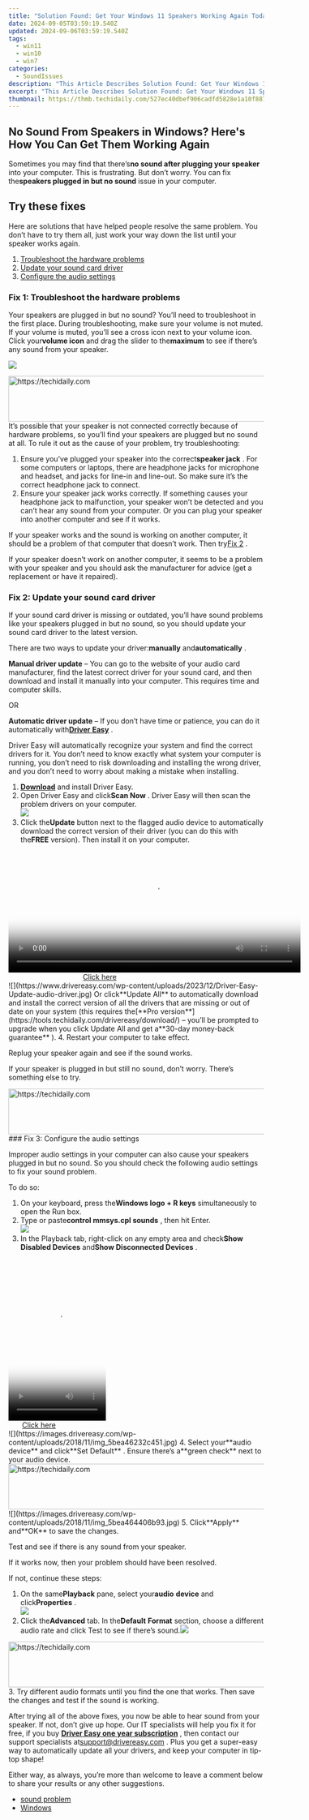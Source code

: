 ```yaml
---
title: "Solution Found: Get Your Windows 11 Speakers Working Again Today!"
date: 2024-09-05T03:59:19.540Z
updated: 2024-09-06T03:59:19.540Z
tags:
  - win11
  - win10
  - win7
categories:
  - SoundIssues
description: "This Article Describes Solution Found: Get Your Windows 11 Speakers Working Again Today!"
excerpt: "This Article Describes Solution Found: Get Your Windows 11 Speakers Working Again Today!"
thumbnail: https://thmb.techidaily.com/527ec40dbef906cadfd5828e1a10f887ec75fd463af4e51940397e62459c5f66.jpg
---
```


## No Sound From Speakers in Windows? Here's How You Can Get Them Working Again

Sometimes you may find that there’s**no sound after plugging your speaker** into your computer. This is frustrating. But don’t worry. You can fix the**speakers plugged in but no sound** issue in your computer.

## Try these fixes

 Here are solutions that have helped people resolve the same problem. You don’t have to try them all, just work your way down the list until your speaker works again.

1. [Troubleshoot the hardware problems](https://tools.techidaily.com/drivereasy/download/)
2. [Update your sound card driver](https://tools.techidaily.com/drivereasy/download/)
3. [Configure the audio settings](https://tools.techidaily.com/drivereasy/download/)

### Fix 1: Troubleshoot the hardware problems

 Your speakers are plugged in but no sound? You’ll need to troubleshoot in the first place. During troubleshooting, make sure your volume is not muted. If your volume is muted, you’ll see a cross icon next to your volume icon. Click your**volume icon** and drag the slider to the**maximum** to see if there’s any sound from your speaker.

![](https://images.drivereasy.com/wp-content/uploads/2018/11/img_5bea46da145f7.jpg)

<!-- affiliate ads begin -->
<a href="https://appsumo.8odi.net/c/5597632/2128844/7443" target="_top" id="2128844">
  <img src="//a.impactradius-go.com/display-ad/7443-2128844" border="0" alt="https://techidaily.com" width="728" height="90"/>
</a>
<img height="0" width="0" src="https://appsumo.8odi.net/i/5597632/2128844/7443" style="position:absolute;visibility:hidden;" border="0" />
<!-- affiliate ads end -->
 It’s possible that your speaker is not connected correctly because of hardware problems, so you’ll find your speakers are plugged but no sound at all. To rule it out as the cause of your problem, try troubleshooting:

1. Ensure you’ve plugged your speaker into the correct**speaker jack** . For some computers or laptops, there are headphone jacks for microphone and headset, and jacks for line-in and line-out. So make sure it’s the correct headphone jack to connect.
2. Ensure your speaker jack works correctly. If something causes your headphone jack to malfunction, your speaker won’t be detected and you can’t hear any sound from your computer. Or you can plug your speaker into another computer and see if it works.

 If your speaker works and the sound is working on another computer, it should be a problem of that computer that doesn’t work. Then try[Fix 2](https://tools.techidaily.com/drivereasy/download/) .

 If your speaker doesn’t work on another computer, it seems to be a problem with your speaker and you should ask the manufacturer for advice (get a replacement or have it repaired).

### Fix 2: Update your sound card driver

 If your sound card driver is missing or outdated, you’ll have sound problems like your speakers plugged in but no sound, so you should update your sound card driver to the latest version.

 There are two ways to update your driver:**manually** and**automatically** .

**Manual driver update** – You can go to the website of your audio card manufacturer, find the latest correct driver for your sound card, and then download and install it manually into your computer. This requires time and computer skills.

OR

**Automatic driver update** – If you don’t have time or patience, you can do it automatically with[**Driver** **Easy**](https://tools.techidaily.com/drivereasy/download/) .

 Driver Easy will automatically recognize your system and find the correct drivers for it. You don’t need to know exactly what system your computer is running, you don’t need to risk downloading and installing the wrong driver, and you don’t need to worry about making a mistake when installing.

1. [**Download**](https://tools.techidaily.com/drivereasy/download/) and install Driver Easy.
2. Open Driver Easy and click**Scan Now** . Driver Easy will then scan the problem drivers on your computer.  
![](https://www.drivereasy.com/wp-content/uploads/2017/03/Driver-Easy-Scan-Needed.jpg)
3. Click the**Update** button next to the flagged audio device to automatically download the correct version of their driver (you can do this with the**FREE** version). Then install it on your computer.  
<!-- affiliate ads begin -->
<span id="1993645">
					<video width="576" height="240" style="cursor:pointer"
           poster="//a.impactradius-go.com/display-clicktoplayimage/1993645.png"
           onclick="if(!this.playClicked){this.play();this.setAttribute('controls',true);this.playClicked=true;}">
	   <source src="//a.impactradius-go.com/display-ad/22993-1993645">
	   <img src="//a.impactradius-go.com/display-clicktoplayimage/1993645.png" style="border: none; height: 100%; width: 100%; object-fit: contain">
	</video>
	<div style="width:360px;text-align:center"><a href="javascript:window.open(decodeURIComponent('https%3A%2F%2Fhomestyler.sjv.io%2Fc%2F5597632%2F1993645%2F22993'), '_blank');void(0);">Click here</a></div>
</span>
<img height="0" width="0" src="https://imp.pxf.io/i/5597632/1993645/22993" style="position:absolute;visibility:hidden;" border="0" />
<!-- affiliate ads end -->
![](https://www.drivereasy.com/wp-content/uploads/2023/12/Driver-Easy-Update-audio-driver.jpg)  
 Or click**Update All** to automatically download and install the correct version of all the drivers that are missing or out of date on your system (this requires the[**Pro version**](https://tools.techidaily.com/drivereasy/download/) – you’ll be prompted to upgrade when you click Update All and get a**30-day money-back guarantee** ).
4. Restart your computer to take effect.

Replug your speaker again and see if the sound works.

 If your speaker is plugged in but still no sound, don’t worry. There’s something else to try.

<!-- affiliate ads begin -->
<a href="https://appsumo.8odi.net/c/5597632/2068408/7443" target="_top" id="2068408">
  <img src="//a.impactradius-go.com/display-ad/7443-2068408" border="0" alt="https://techidaily.com" width="728" height="90"/>
</a>
<img height="0" width="0" src="https://appsumo.8odi.net/i/5597632/2068408/7443" style="position:absolute;visibility:hidden;" border="0" />
<!-- affiliate ads end -->
### Fix 3: Configure the audio settings

 Improper audio settings in your computer can also cause your speakers plugged in but no sound. So you should check the following audio settings to fix your sound problem.

To do so:

1. On your keyboard, press the**Windows logo + R keys** simultaneously to open the Run box.
2. Type or paste**control mmsys.cpl sounds** , then hit Enter.  
![](https://www.drivereasy.com/wp-content/uploads/2018/12/win11-playback-device.jpg)
3. In the Playback tab, right-click on any empty area and check**Show Disabled Devices** and**Show Disconnected Devices** .  
<!-- affiliate ads begin -->
<span id="1702748">
					<video width="192" height="320" style="cursor:pointer"
           poster="//a.impactradius-go.com/display-clicktoplayimage/1702748.png"
           onclick="if(!this.playClicked){this.play();this.setAttribute('controls',true);this.playClicked=true;}">
	   <source src="//a.impactradius-go.com/display-ad/18544-1702748">
	   <img src="//a.impactradius-go.com/display-clicktoplayimage/1702748.png" style="border: none; height: 100%; width: 100%; object-fit: contain">
	</video>
	<div style="width:120px;text-align:center"><a href="javascript:window.open(decodeURIComponent('https%3A%2F%2Ftwopages.pxf.io%2Fc%2F5597632%2F1702748%2F18544'), '_blank');void(0);">Click here</a></div>
</span>
<img height="0" width="0" src="https://imp.pxf.io/i/5597632/1702748/18544" style="position:absolute;visibility:hidden;" border="0" />
<!-- affiliate ads end -->
![](https://images.drivereasy.com/wp-content/uploads/2018/11/img_5bea46232c451.jpg)
4. Select your**audio device** and click**Set Default** . Ensure there’s a**green check** next to your audio device.  
<!-- affiliate ads begin -->
<a href="https://aligracehair.sjv.io/c/5597632/1918684/19272" target="_top" id="1918684">
  <img src="//a.impactradius-go.com/display-ad/19272-1918684" border="0" alt="https://techidaily.com" width="728" height="90"/>
</a>
<img height="0" width="0" src="https://aligracehair.sjv.io/i/5597632/1918684/19272" style="position:absolute;visibility:hidden;" border="0" />
<!-- affiliate ads end -->
![](https://images.drivereasy.com/wp-content/uploads/2018/11/img_5bea464406b93.jpg)
5. Click**Apply** and**OK** to save the changes.

Test and see if there is any sound from your speaker.

If it works now, then your problem should have been resolved.

If not, continue these steps:

1. On the same**Playback** pane, select your**audio** **device** and click**Properties** .  
![](https://images.drivereasy.com/wp-content/uploads/2018/11/img_5bea46fb1eeb3.jpg)
2. Click the**Advanced** tab. In the**Default** **Format** section, choose a different audio rate and click Test to see if there’s sound.![](https://images.drivereasy.com/wp-content/uploads/2018/11/img_5bea470df3555.jpg)
<!-- affiliate ads begin -->
<a href="https://appsumo.8odi.net/c/5597632/2043603/7443" target="_top" id="2043603">
  <img src="//a.impactradius-go.com/display-ad/7443-2043603" border="0" alt="https://techidaily.com" width="728" height="90"/>
</a>
<img height="0" width="0" src="https://appsumo.8odi.net/i/5597632/2043603/7443" style="position:absolute;visibility:hidden;" border="0" />
<!-- affiliate ads end -->
3. Try different audio formats until you find the one that works. Then save the changes and test if the sound is working.

 After trying all of the above fixes, you now be able to hear sound from your speaker. If not, don’t give up hope. Our IT specialists will help you fix it for free, if you buy **[Driver Easy one year subscription](https://tools.techidaily.com/drivereasy/download/)**  , then contact our support specialists at[support@drivereasy.com](https://tools.techidaily.com/drivereasy/download/) . Plus you get a super-easy way to automatically update all your drivers, and keep your computer in tip-top shape!

 Either way, as always, you’re more than welcome to leave a comment below to share your results or any other suggestions.

* [sound problem](https://tools.techidaily.com/drivereasy/download/)
* [Windows](https://tools.techidaily.com/drivereasy/download/)

<ins class="adsbygoogle"
     style="display:block"
     data-ad-format="autorelaxed"
     data-ad-client="ca-pub-7571918770474297"
     data-ad-slot="1223367746"></ins>



<ins class="adsbygoogle"
     style="display:block"
     data-ad-client="ca-pub-7571918770474297"
     data-ad-slot="8358498916"
     data-ad-format="auto"
     data-full-width-responsive="true"></ins>


